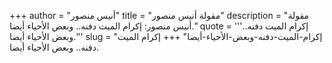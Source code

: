 +++
author = "أنيس منصور"
title = "مقولة أنيس منصور"
description = "مقولة أنيس منصور: إكرام الميت دفنه.. وبعض الأحياء أيضا."
quote = '''إكرام الميت دفنه.. وبعض الأحياء أيضا.''' 
slug = "إكرام-الميت-دفنه-وبعض-الأحياء-أيضا"
+++
إكرام الميت دفنه.. وبعض الأحياء أيضا.
